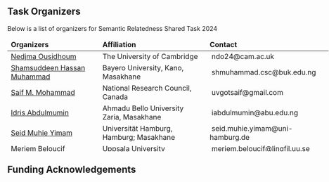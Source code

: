 ## Task Organizers

<p>Below is a list of organizers for Semantic Relatedness Shared Task 2024</p>
<table style="height: 255px; width: 731px;">
<thead>
<tr>
<td><strong>Organizers</strong></td>
<td><strong>Affiliation</strong></td>
<td><strong>Contact</strong></td>
</tr>
</thead>
<tbody>

<tr>
<td><a href="https://nedjmaou.github.io">Nedjma Ousidhoum</a></td>
<td>The University of Cambridge</td>
<td>&nbsp;ndo24@cam.ac.uk</td>
</tr>

<tr>
<td><a href="https://www.hausanlp.org/author/shamsuddeen-hassan-muhammad/">Shamsuddeen Hassan Muhammad</a></td>
<td>Bayero University, Kano, Masakhane</td>
<td>&nbsp;shmuhammad.csc@buk.edu.ng</td>
</tr>

<tr>
<td><a href="https://www.saifmohammad.com/">Saif M. Mohammad</a></td>
<td>National Research Council, Canada</td>
<td>&nbsp;uvgotsaif@gmail.com</td>
</tr>

<tr>
<td><a href="https://www.hausanlp.org/author/idris-abdulmuminu/">Idris Abdulmumin</a></td>
<td>Ahmadu Bello University Zaria, Masakhane</td>
<td>&nbsp;iabdulmumin@abu.edu.ng</td>
</tr>

<tr>
<td><a href="https://seyyaw.github.io">Seid Muhie Yimam</a></td>
<td>Universit&auml;t Hamburg, Hamburg; Masakhane&nbsp; &nbsp;</td>
<td>&nbsp;seid.muhie.yimam@uni-hamburg.de</td>
</tr>

<tr>
<td><a href="https://belomeriem.github.io">Meriem Beloucif</a></td>
<td>Uppsala University</td>
<td>&nbsp;meriem.beloucif@lingfil.uu.se</td>
</tr>


<tr>
<td><a href="https://belomeriem.github.io">Organizer</a></td>
<td>Uppsala University</td>
<td>&nbsp;meriem.beloucif@lingfil.uu.se</td>
</tr>



<tr>
<td><a href="https://belomeriem.github.io">Organizer</a></td>
<td>Uppsala University</td>
<td>&nbsp;meriem.beloucif@lingfil.uu.se</td>
</tr>



<tr>
<td><a href="https://belomeriem.github.io">Organizer</a></td>
<td>Uppsala University</td>
<td>&nbsp;meriem.beloucif@lingfil.uu.se</td>
</tr>



<tr>
<td><a href="https://belomeriem.github.io">Meriem Beloucif</a></td>
<td>Uppsala University</td>
<td>&nbsp;meriem.beloucif@lingfil.uu.se</td>
</tr>


</tbody>
</table>

## **Funding Acknowledgements**


